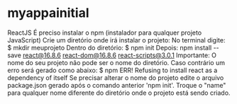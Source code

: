 # myappainitial

ReactJS
É preciso instalar o npm (instalador para qualquer
projeto JavaScript)
Crie um diretório onde irá instalar o projeto:
No terminal digite: $ mkdir meuprojeto
Dentro do diretório: $ npm init
Depois: npm install --save react@16.8.6 react-dom@16.8.6 react-scripts@3.0.1
Importante: O nome do seu projeto não pode ser o nome do diretório.
Caso contrário um erro será gerado como abaixo:
$ npm ERR! Refusing to install react as a dependency of itself
Se precisar alterar o nome do projeto edite o arquivo package.json gerado após o comando anterior 'npm init'. Troque o "name" para qualquer nome diferente do
diretório onde o projeto está sendo criado. 
